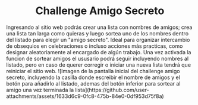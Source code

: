 <h1 align="center"> Challenge Amigo Secreto </h1>
Ingresando al sitio web podrás crear una lista con nombres de amigos; crea una lista tan larga como quieras y luego sortea uno de los nombres dentro del listado para elegir un "amigo secreto". Ideal para organizar intercambio de obsequios en celebraciones o incluso acciones más practicas, como designar aleatoriamente al encargado de algún trabajo.
Una vez activada la funcion de sortear amigos el ususario podrá seguir incluyendo nombres al listado, pero en caso de querer corregir o iniciar una nueva lista tendrá que reiniciar el sitio web.
![Imagen de la pantalla inicial del challenge amigo secreto, incluyendo la casilla donde escreibir el nombre de amigos y el botón para añadirlo al listado, ademas del botón inferior para sortear al amigo una vez terminada la lista](https://github.com/user-attachments/assets/1633d6c9-0fc8-475b-84e0-0df953d75f8a)
